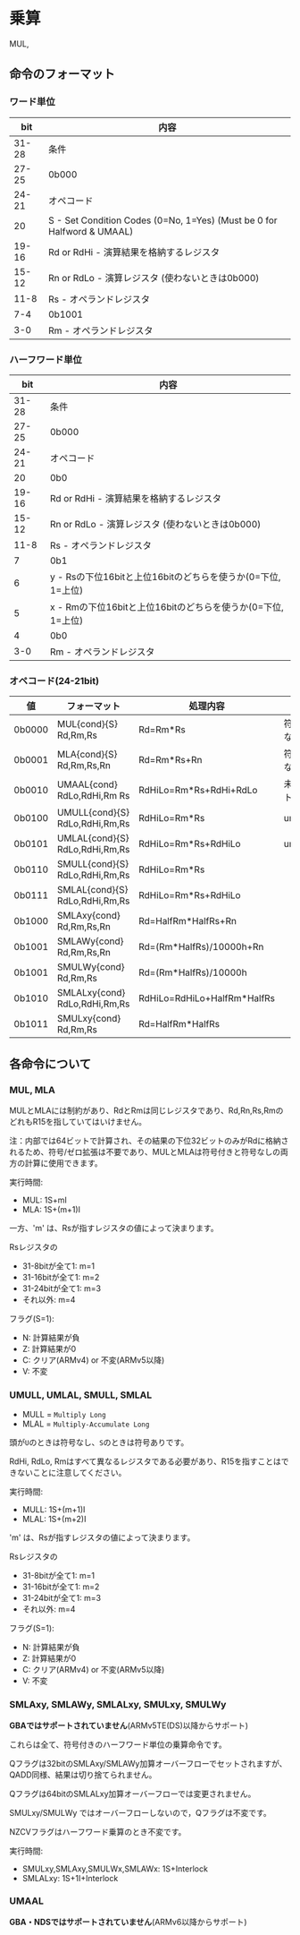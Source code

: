 # 乗算

MUL,

## 命令のフォーマット

### ワード単位

 bit  |  内容
---- | ----
31-28 | 条件
27-25 | 0b000
24-21 | オペコード
20 | S - Set Condition Codes (0=No, 1=Yes) (Must be 0 for Halfword & UMAAL)
19-16 | Rd or RdHi - 演算結果を格納するレジスタ
15-12 | Rn or RdLo - 演算レジスタ (使わないときは0b000)
11-8 | Rs - オペランドレジスタ
7-4 | 0b1001
3-0 | Rm - オペランドレジスタ

### ハーフワード単位

 bit  |  内容
---- | ----
31-28 | 条件
27-25 | 0b000
24-21 | オペコード
20 | 0b0
19-16 | Rd or RdHi - 演算結果を格納するレジスタ
15-12 | Rn or RdLo - 演算レジスタ (使わないときは0b000)
11-8 | Rs - オペランドレジスタ
7 | 0b1
6 | y - Rsの下位16bitと上位16bitのどちらを使うか(0=下位, 1=上位)
5 | x - Rmの下位16bitと上位16bitのどちらを使うか(0=下位, 1=上位)
4 | 0b0
3-0 | Rm - オペランドレジスタ

### オペコード(24-21bit)

 値  |  フォーマット | 処理内容 | 備考
---- | ---- | ---- | ----
0b0000 | MUL{cond}{S}   Rd,Rm,Rs | Rd=Rm*Rs | 符号関係なし
0b0001 | MLA{cond}{S}   Rd,Rm,Rs,Rn | Rd=Rm*Rs+Rn | 符号関係なし
0b0010 | UMAAL{cond}    RdLo,RdHi,Rm Rs | RdHiLo=Rm*Rs+RdHi+RdLo | 未サポート
0b0100 | UMULL{cond}{S} RdLo,RdHi,Rm,Rs | RdHiLo=Rm*Rs | unsigned
0b0101 | UMLAL{cond}{S} RdLo,RdHi,Rm,Rs | RdHiLo=Rm*Rs+RdHiLo | unsigned
0b0110 | SMULL{cond}{S} RdLo,RdHi,Rm,Rs | RdHiLo=Rm*Rs |
0b0111 | SMLAL{cond}{S} RdLo,RdHi,Rm,Rs | RdHiLo=Rm*Rs+RdHiLo | 
0b1000 | SMLAxy{cond}   Rd,Rm,Rs,Rn | Rd=HalfRm*HalfRs+Rn | 
0b1001 | SMLAWy{cond}   Rd,Rm,Rs,Rn | Rd=(Rm*HalfRs)/10000h+Rn | 
0b1001 | SMULWy{cond}   Rd,Rm,Rs | Rd=(Rm*HalfRs)/10000h | 
0b1010 | SMLALxy{cond}  RdLo,RdHi,Rm,Rs | RdHiLo=RdHiLo+HalfRm*HalfRs | 
0b1011 | SMULxy{cond}   Rd,Rm,Rs | Rd=HalfRm*HalfRs | 

## 各命令について

### MUL, MLA

MULとMLAには制約があり、RdとRmは同じレジスタであり、Rd,Rn,Rs,RmのどれもR15を指していてはいけません。

注：内部では64ビットで計算され、その結果の下位32ビットのみがRdに格納されるため、符号/ゼロ拡張は不要であり、MULとMLAは符号付きと符号なしの両方の計算に使用できます。

実行時間:

- MUL: 1S+mI
- MLA: 1S+(m+1)I

一方、'm' は、Rsが指すレジスタの値によって決まります。

Rsレジスタの

- 31-8bitが全て1: m=1
- 31-16bitが全て1: m=2
- 31-24bitが全て1: m=3
- それ以外: m=4

フラグ(S=1): 

- N: 計算結果が負
- Z: 計算結果が0
- C: クリア(ARMv4) or 不変(ARMv5以降)
- V: 不変

### UMULL, UMLAL, SMULL, SMLAL

- MULL = `Multiply Long`
- MLAL = `Multiply-Accumulate Long`

頭が`U`のときは符号なし、`S`のときは符号ありです。

RdHi, RdLo, Rmはすべて異なるレジスタである必要があり、R15を指すことはできないことに注意してください。

実行時間: 

- MULL: 1S+(m+1)I
- MLAL: 1S+(m+2)I

'm' は、Rsが指すレジスタの値によって決まります。

Rsレジスタの

- 31-8bitが全て1: m=1
- 31-16bitが全て1: m=2
- 31-24bitが全て1: m=3
- それ以外: m=4

フラグ(S=1): 

- N: 計算結果が負
- Z: 計算結果が0
- C: クリア(ARMv4) or 不変(ARMv5以降)
- V: 不変

### SMLAxy, SMLAWy, SMLALxy, SMULxy, SMULWy

**GBAではサポートされていません**(ARMv5TE(DS)以降からサポート)

これらは全て、符号付きのハーフワード単位の乗算命令です。

Qフラグは32bitのSMLAxy/SMLAWy加算オーバーフローでセットされますが、QADD同様、結果は切り捨てられません。

Qフラグは64bitのSMLALxy加算オーバーフローでは変更されません。

SMULxy/SMULWy ではオーバーフローしないので，Qフラグは不変です。

NZCVフラグはハーフワード乗算のとき不変です。

実行時間:

- SMULxy,SMLAxy,SMULWx,SMLAWx: 1S+Interlock
- SMLALxy: 1S+1I+Interlock

### UMAAL

**GBA・NDSではサポートされていません**(ARMv6以降からサポート)
